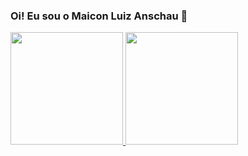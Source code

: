 ### Oi! Eu sou o Maicon Luiz Anschau 👋
 <div>
  <a href="https://github.com/maiconluizanschau">
  <img height="180em" src="https://github-readme-stats.vercel.app/api?username=maiconluizanschau&show_icons=true&theme=dracula&include_all_commits=true&count_private=true"/>
  <img height="180em" src="https://github-readme-stats.vercel.app/api/top-langs/?username=maiconluizanschau&layout=compact&langs_count=16&theme=dracula"/>
</div>

